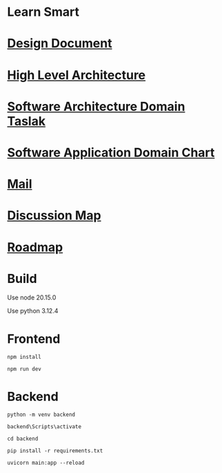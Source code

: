 # Learn Smart

# [Design Document](https://docs.google.com/document/d/1yBGZlqTAZuNbOirmpqzgfHXvrq4RJoF7VfEGX3V5clY/edit#heading=h.yr1n1w74g294)

# [High Level Architecture](https://app.diagrams.net/#G1Xt1IQutJySTuM8h47ZfxEwFGxCOxfnQR#%7B%22pageId%22%3A%22WgwmZhFJbQ_Y9UpnWUmw%22%7D)

# [Software Architecture Domain Taslak](https://docs.google.com/document/d/1h_BqT49P4DqD8VypANlMgdfN1WFtN8ua21FydvSJa9M/edit)

# [Software Application Domain Chart](https://app.diagrams.net/#G1dG1N9txHlM9Nq-ffLHRjDzezJM5rkmxY#%7B%22pageId%22%3A%22b5b7bab2-c9e2-2cf4-8b2a-24fd1a2a6d21%22%7D)

# [Mail](https://docs.google.com/document/d/1mu62y1eWLkKjPer3fI6g34gRVuPORGVI4WnqlDdkhW0/edit)

# [Discussion Map](https://docs.google.com/document/d/1OhDog1Vck4J2s1bXXQ-9e6eDtEOZcHduP9GsoGeX4aM/edit?usp=sharing)

# [Roadmap](https://docs.google.com/document/d/1RZOr8Z2wiJ9KE8IRMvFYCXnN--1jCvMNxdqoBKGoteU/edit?usp=sharing)

# Build

Use node 20.15.0

Use python 3.12.4

# Frontend

`npm install`

`npm run dev`

# Backend

`python -m venv backend`

`backend\Scripts\activate`

`cd backend`

`pip install -r requirements.txt`

`uvicorn main:app --reload`
